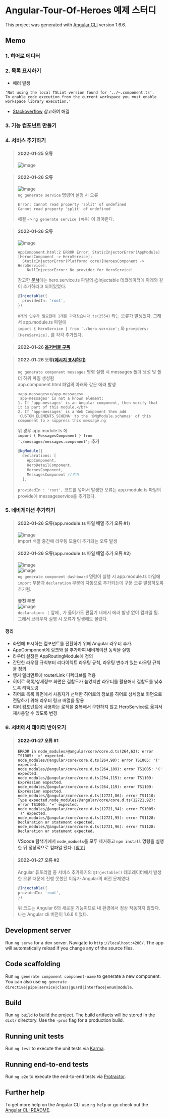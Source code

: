 # Angular-Tour-Of-Heroes 예제 스터디

This project was generated with [Angular CLI](https://github.com/angular/angular-cli) version 1.6.6.

## Memo

### 1. 히어로 에디터
### 2. 목록 표시하기
* 에러 발생
```
'Not using the local TSLint version found for '../~.component.ts'. 
To enable code execution from the current workspace you must enable workspace library execution.'
```
* [Stackoverflow](https://stackoverflow.com/questions/65228384/tslint-extension-throwing-errors-in-my-angular-application-running-in-visual-stu) 참고하여 해결
### 3. 기능 컴포넌트 만들기
### 4. 서비스 추가하기

> #### 2022-01-25 오류
> ![image](https://user-images.githubusercontent.com/80866883/150944288-ddf23577-4704-41a9-8cee-20ee9bab717a.png)

> #### 2022-01-26 오류</br>
> ![image](https://user-images.githubusercontent.com/80866883/151084808-63967f7a-dd4b-4319-a660-d77e5d9014e3.png)</br>   `ng generate service` 명령어 실행 시 오류   
> ```
> Error: Cannot read property 'split' of undefined
> Cannot read property 'split' of undefined
> ```
> 해결 ->  `ng generate service [이름]` 이 와야한다.

> #### 2022-01-26 오류</br>
> ![image](https://user-images.githubusercontent.com/80866883/151089337-23f0c964-cca1-4d79-9402-4e3cc8fdad79.png)</br>   
> ```
> AppComponent.html:2 ERROR Error: StaticInjectorError(AppModule)[HeroesComponent -> HeroService]:
>   StaticInjectorError(Platform: core)[HeroesComponent -> HeroService]:
>     NullInjectorError: No provider for HeroService!
> ```    
> 참고한 [문서](https://angular.kr/tutorial/toh-pt4#%EB%A9%94%EC%8B%9C%EC%A7%80-%ED%91%9C%EC%8B%9C%ED%95%98%EA%B8%B0)에는 hero.service.ts 파일의 @Injectable 데코레이터에 아래와 같이 추가하라고 되어있었다.</br>
> ```typescript
> @Injectable({
>   providedIn: 'root',
> })
> ```
> `0개의 인수가 필요한데 1개를 가져왔습니다.ts(2554)` 라는 오류가 발생했다.
> 그래서 app.module.ts 파일에</br>
> `import { HeroService } from './hero.service';` 와 `providers: [HeroService],` 를 각각 추가했다.

> #### 2022-01-26 [옵저버블 구독](https://angular.kr/tutorial/toh-pt4#heroescomponent-%EC%97%90%EC%84%9C-%EC%98%B5%EC%A0%80%EB%B2%84%EB%B8%94-%EA%B5%AC%EB%8F%85%ED%95%98%EA%B8%B0)

> #### 2022-01-26 오류[(메시지 표시하기)](https://angular.kr/tutorial/toh-pt4#%EB%A9%94%EC%8B%9C%EC%A7%80-%ED%91%9C%EC%8B%9C%ED%95%98%EA%B8%B0)
> `ng generate component messages` 명령 실행 시 messages 폴더 생성 및 폴더 하위 파일 생성됨   
> app.component.html 파일의 아래와 같은 에러 발생</br>
> ```
> <app-messages></app-messages>
> 'app-messages' is not a known element:
> 1. If 'app-messages' is an Angular component, then verify that it is part of this module.</br>
> 2. If 'app-messages' is a Web Component then add 'CUSTOM_ELEMENTS_SCHEMA' to the '@NgModule.schemas' of this component to > suppress this message.ng
> ```
> 위 경우 app.module.ts 에 </br>
> **`import { MessagesComponent } from './messages/messages.component';` 추가 </br>**
> ```typescript
> @NgModule({
>   declarations: [
>     AppComponent,
>     HeroDetailComponent,
>     HeroesComponent,
>     MessagesComponent //추가
>   ],
> ```
> `providedIn : 'root',` 코드를 넣어서 발생한 오류는 app.module.ts 파일의 provide에 messageservice를 추가했다.

### 5. 네비게이션 추가하기
> #### 2022-01-26 오류(app.module.ts 파일 배열 추가 오류 #1)</br>
> ![image](https://user-images.githubusercontent.com/80866883/151104343-8b184620-b51f-4745-a5c5-9c2747749b2f.png)</br>
> import 배열 중간에 라우팅 모듈이 추가되는 오류 발생

> #### 2022-01-26 오류(app.module.ts 파일 배열 추가 오류 #2)</br>
> ![image](https://user-images.githubusercontent.com/80866883/151116708-2839fc57-a417-48ce-b73a-59e6c22c87a9.png)</br>
> ![image](https://user-images.githubusercontent.com/80866883/151116788-205af32e-ce1f-43b1-bc8d-0cd4df1351ce.png)</br>
> `ng generate component dashboard` 명령어 실행 시 app.module.ts 파일에 `import` 부분과 `declaration` 부분에 자동으로 추가되는데 구문 오류 발생하도록 추가됨.</br>   
> **놓친 부분**</br>
> ![image](https://user-images.githubusercontent.com/80866883/151117574-5544d80d-9412-4cae-92dd-45f3fb830a90.png)</br>
> `declaration: [` 앞에 , 가 들어가도 편집기 내에서 에러 발생 없이 컴파일 됨. 그래서 브라우저 실행 시 오류가 발생해도 몰랐다.

#### 정리
* 화면에 표시하는 컴포넌트를 전환하기 위해 Angular 라우터 추가.
* AppComponent에 <a> 링크와 <router-outlet>을 추가하여 네비게이션 동작을 실행
* 라우터 설정은 AppRoutingModule에 정의
* 간단한 라우팅 규칙부터 리다이렉트 라우팅 규칙, 라우팅 변수가 있는 라우팅 규칙을 정의
* 앵커 엘리먼트에 routerLink 디렉티브를 적용
* 히어로 목록/상세정보 화면은 결합도가 높았지만 라우터를 활용해서 결합도를 낮추도록 리팩토링
* 히어로 목록 화면에서 사용자가 선택한 히어로의 정보를 히어로 상세정보 화면으로 전달하기 위해 라우터 링크 배열을 활용
* 여러 컴포넌트에 사용하는 로직을 중복해서 구현하지 않고 HeroService로 옮겨서 재사용할 수 있도록 변경

### 6. 서버에서 데이터 받아오기
  > #### 2022-01-27 오류 #1
  > ```
  > ERROR in node_modules/@angular/core/core.d.ts(264,63): error TS1005: '>' expected.
> node_modules/@angular/core/core.d.ts(264,90): error TS1005: '(' expected.   
> node_modules/@angular/core/core.d.ts(264,109): error TS1005: '(' expected.  
> node_modules/@angular/core/core.d.ts(264,115): error TS1109: Expression expected.
> node_modules/@angular/core/core.d.ts(264,119): error TS1109: Expression expected.
> node_modules/@angular/core/core.d.ts(12721,86): error TS1110: Type expected.node_modules/@angular/core/core.d.ts(12721,92): error TS1005: '=' expected. 
> node_modules/@angular/core/core.d.ts(12721,94): error TS1005: ')' expected. 
> node_modules/@angular/core/core.d.ts(12721,95): error TS1128: Declaration or statement expected.
> node_modules/@angular/core/core.d.ts(12721,96): error TS1128: Declaration or statement expected.
>   ```
> VScode 탐색기에서 `node_moduels`를 모두 제거하고 `npm install` 명령을 실행 한 뒤 정상적으로 컴파일 됐다.   [[참고]](https://stackoverflow.com/questions/54434333/error-ts1005-expected-typescript-angular-6-for-first-build-error-rxjs-insi)
  
  > #### 2022-01-27 오류 #2
  > Angular 튜토리얼 중 서비스 추가하기의 `@Injectable()` 데코레이터에서 발생한 오류 때문에 진행 못했던 이유가 Angular의 버전 문제였다.
  > ```typescript
  > @Injectable({
  > providedIn: 'root',
> })
  > ```
  > 위 코드는 Angular 6의 새로운 기능이므로 내 환경에서 정상 작동하지 않았다. 나는 Angular cli 버전이 1.6.6 이었다.

## Development server

Run `ng serve` for a dev server. Navigate to `http://localhost:4200/`. The app will automatically reload if you change any of the source files.

## Code scaffolding

Run `ng generate component component-name` to generate a new component. You can also use `ng generate directive|pipe|service|class|guard|interface|enum|module`.

## Build

Run `ng build` to build the project. The build artifacts will be stored in the `dist/` directory. Use the `-prod` flag for a production build.

## Running unit tests

Run `ng test` to execute the unit tests via [Karma](https://karma-runner.github.io).

## Running end-to-end tests

Run `ng e2e` to execute the end-to-end tests via [Protractor](http://www.protractortest.org/).

## Further help

To get more help on the Angular CLI use `ng help` or go check out the [Angular CLI README](https://github.com/angular/angular-cli/blob/master/README.md).
